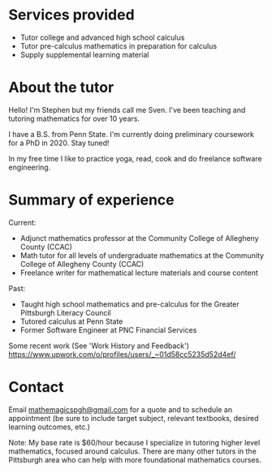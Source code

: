# Services provided
 - Tutor college and advanced high school calculus
 - Tutor pre-calculus mathematics in preparation for calculus
 - Supply supplemental learning material


# About the tutor

Hello!  I'm Stephen but my friends call me Sven.  I've been teaching and tutoring mathematics for over 10 years.  

I have a B.S. from Penn State.  I'm currently doing preliminary coursework for a PhD in 2020.  Stay tuned!  

In my free time I like to practice yoga, read, cook and do freelance software engineering.

# Summary of experience
Current:
- Adjunct mathematics professor at the Community College of Allegheny County (CCAC)
- Math tutor for all levels of undergraduate mathematics at the Community College of Allegheny County (CCAC)
- Freelance writer for mathematical lecture materials and course content

Past:
- Taught high school mathematics and pre-calculus for the Greater Pittsburgh Literacy Council
- Tutored calculus at Penn State
- Former Software Engineer at PNC Financial Services

Some recent work (See 'Work History and Feedback')
<https://www.upwork.com/o/profiles/users/_~01d58cc5235d52d4ef/>

# Contact

Email <mathemagicspgh@gmail.com> for a quote and to schedule an appointment (be sure to include target subject, relevant textbooks, desired learning outcomes, etc.)  

Note:  My base rate is $60/hour because I specialize in tutoring higher level mathematics, focused around calculus.  There are many other tutors in the Pittsburgh area who can help with more foundational mathematics courses.
